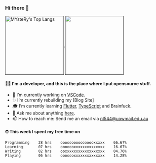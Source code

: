 ### Hi there 👋

<!--BGN_SECTION:github-readme-stats-->
<a href="" target="_blank">
  <img height="190" align="center" src="https://github-readme-stats.vercel.app/api/top-langs/?username=0xMYsteRy&hide=HTML,CSS,TSQL,Makefile,Cmake&theme=great-gatsby" alt="MYsteRy's Top Langs" />
</a>
<a href="" target="_blank">
  <img height="190" align="center" src="https://github-readme-stats.vercel.app/api?username=0xMysteRy&count_private=true&show_icons=true&theme=cobalt" />
</a>

<!--END_SECTION:github-readme-stats-->

#### 👨‍💻  I'm a developer, and this is the place where I put opensource stuff.
<!--BGN_SECTION:introduction-->
- 🐾 I’m currently working on [VSCode](https://code.visualstudio.com/).
- ✨ I’m currently rebuilding my [Blog Site]
- 🎓 I’m currently learning [Flutter](https://flutter.dev/), [TypeScript](https://www.typescriptlang.org/) and Brainfuck.
- 💬 Ask me about anything [here](https://github.com/0xMysteRy/0xMysteRy/issues).
- 📫 How to reach me: Send me an email via nl544@uowmail.edu.au
<!--BGN_SECTION:introduction-->


#### ⏰  This week I spent my free time on
<!-- BGN_SECTION:weektime -->
```text
Programming    28 hrs    oooooooooooooooxxxxx    66.67%
Learning       07 hrs    ooooooxxxxxxxxxxxxxx    16.67%
Writing        02 hrs    ooxxxxxxxxxxxxxxxxxx    04.76%
Playing        06 hrs    ooooooxxxxxxxxxxxxxx    14.28%
```
<!-- END_SECTION:weektime -->
